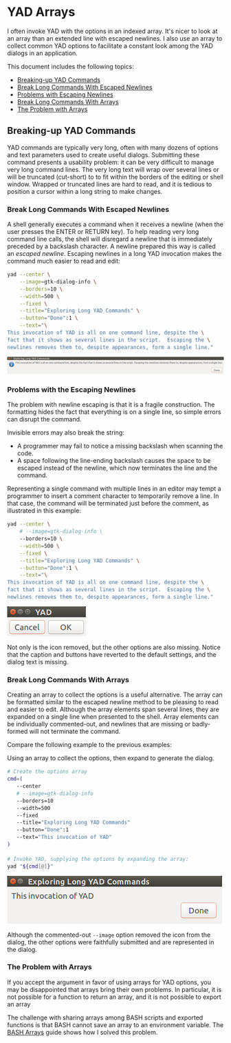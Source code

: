 # YAD Arrays

I often invoke YAD with the options in an indexed array.   It's nicer to look at an
array than an extended line with escaped newlines.  I also use an array to collect
common YAD options to facilitate a constant look among the YAD dialogs in an 
application.

This document includes the following topics:
- [Breaking-up YAD Commands](#breaking-up-yad-commands)
- [Break Long Commands With Escaped Newlines](#break-long-commands-with-escaped-newlines)
- [Problems with Escaping Newlines](#problems-with-escaping-newlines)
- [Break Long Commands With Arrays](#break-long-commands-with-arrays)
- [The Problem with Arrays](#the-problem-with-arrays)

## Breaking-up YAD Commands

YAD commands are typically very long, often with many dozens of options and text
parameters used to create useful dialogs.  Submitting these command presents a
usability problem: it can be very difficult to manage very long command lines.
The very long text will wrap over several lines or will be truncated (cut-short)
to to fit within the borders of the editing or shell window.  Wrapped or truncated
lines are hard to read, and it is tedious to position a cursor within a long string
to make changes.

### Break Long Commands With Escaped Newlines

A shell generally executes a command when it receives a newline (when the user presses
the ENTER or RETURN key).  To help reading very long command line calls, the shell will
disregard a newline that is immediately preceded by a backslash character.  A newline
prepared this way is called an *escaped newline*.  Escaping newlines in a long YAD
invocation makes the command much easier to read and edit:

~~~sh
yad --center \
    --image=gtk-dialog-info \
    --borders=10 \
    --width=500 \
    --fixed \
    --title="Exploring Long YAD Commands" \
    --button="Done":1 \
    --text="\
This invocation of YAD is all on one command line, despite the \
fact that it shows as several lines in the script.  Escaping the \
newlines removes them to, despite appearances, form a single line."
~~~
![yad dialog](ya_img1.png)

### Problems with the Escaping Newlines

The problem with newline escaping is that it is a fragile construction.  The formatting
hides the fact that everything is on a single line, so simple errors can disrupt the
command.

Invisible errors may also break the string:

- A programmer may fail to notice a missing backslash when scanning the code.
- A space following the line-ending backslash causes the space to be escaped instead
  of the newline, which now terminates the line and the command.

Representing a single command with multiple lines in an editor may tempt a programmer to
insert a comment character to temporarily remove a line.  In that case, the command will
be terminated just before the comment, as illustrated in this example:

~~~sh
yad --center \
    # --image=gtk-dialog-info \
    --borders=10 \
    --width=500 \
    --fixed \
    --title="Exploring Long YAD Commands" \
    --button="Done":1 \
    --text="\
This invocation of YAD is all on one command line, despite the \
fact that it shows as several lines in the script.  Escaping the \
newlines removes them to, despite appearances, form a single line."
~~~
![interrupted yad dialog](ya_img2.png)

Not only is the icon removed, but the other options are also missing.  Notice that the caption
and buttons have reverted to the default settings, and the dialog text is missing.

### Break Long Commands With Arrays

Creating an array to collect the options is a useful alternative.  The array can be
formatted similar to the escaped newline method to be pleasing to read and easier to edit.
Although the array elements span several lines, they are expanded on a single line when
presented to the shell.  Array elements can be individually commented-out, and newlines that
are missing or badly-formed will not terminate the command.

Compare the following example to the previous examples:

Using an array to collect the options, then expand to generate the dialog.
~~~sh
# Create the options array
cmd=(
   --center
   # --image=gtk-dialog-info
   --borders=10
   --width=500
   --fixed
   --title="Exploring Long YAD Commands"
   --button="Done":1
   --text="This invocation of YAD"
)

# Invoke YAD, supplying the options by expanding the array:
yad "${cmd[@]}"
~~~
![array with comment](ya_img3.png)

Although the commented-out `--image` option removed the icon from the dialog, the other
options were faithfully submitted and are represented in the dialog.

### The Problem with Arrays

If you accept the argument in favor of using arrays for YAD options, you may be disappointed
that arrays bring their own problems.  In particular, it is not possible for a function to
return an array, and it is not possible to export an array 

The challenge with sharing arrays among BASH scripts and exported functions is that
BASH cannot save an array to an environment variable.  The [BASH Arrays](basharrays.md)
guide shows how I solved this problem.
